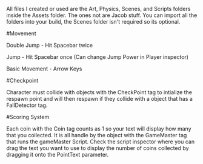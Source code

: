 
All files I created or used are the Art, Physics, Scenes, and Scripts folders inside the Assets folder. 
The ones not are Jacob stuff. You can import all the folders into your build, the Scenes folder isn't required so its optional.


#Movement


Double Jump - Hit Spacebar twice

Jump - Hit Spacebar once (Can change Jump Power in Player inspector)

Basic Movement - Arrow Keys


#Checkpoint

Character must collide with objects with the CheckPoint tag to intialize the respawn point and will then respawn if they collide 
with a object that has a FallDetector tag.


#Scoring System

Each coin with the Coin tag counts as 1 so your text will display how many that you collected. It is all handle by the object with the GameMaster tag that runs the gameMaster Script. Check the script inspector where you can drag the text you want to use to display the number of coins collected by dragging it onto the PointText parameter. 




